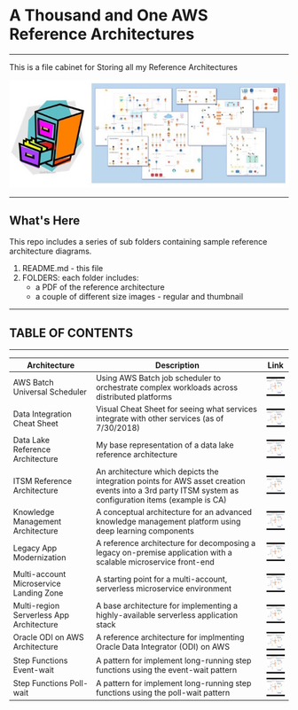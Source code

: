 # A Thousand and One AWS Reference Architectures
---

This is a file cabinet for Storing all my Reference Architectures

![Reference Architecture](https://github.com/rjgleave/1001-aws-reference-architectures/blob/master/assets/reference-architecture-banner-plus-cabinet.jpg)

---

## What's Here


This repo includes a series of sub folders containing sample reference architecture diagrams.  

1. README.md - this file
2. FOLDERS: each folder includes:
    *   a PDF of the reference architecture
    *   a couple of different size images - regular and thumbnail

---
## TABLE OF CONTENTS
---

[//]: # (NOTE: See how to form the URL below to display the icon and the link to PDF)
[//]: # (You only need to change the second link below - to the PDF)

| Architecture | Description | Link |
| --- | --- | --- |
| AWS Batch Universal Scheduler | Using AWS Batch job scheduler to orchestrate complex workloads across distributed platforms | [![Reference Architecture](https://github.com/rjgleave/1001-aws-reference-architectures/blob/master/assets/link_icon_tiny.jpg)](https://github.com/rjgleave/1001-aws-reference-architectures/blob/master/aws-batch-universal-scheduler/aws-batch-universal-job-scheduler)
| Data Integration Cheat Sheet | Visual Cheat Sheet for seeing what services integrate with other services (as of 7/30/2018) | [![Reference Architecture](https://github.com/rjgleave/1001-aws-reference-architectures/blob/master/assets/link_icon_tiny.jpg)](https://github.com/rjgleave/1001-aws-reference-architectures/blob/master/data-integration-mapping-bible/Data-Integration-Map.png)
| Data Lake Reference Architecture  | My base representation of a data lake reference architecture | [![Reference Architecture](https://github.com/rjgleave/1001-aws-reference-architectures/blob/master/assets/link_icon_tiny.jpg)](https://github.com/rjgleave/1001-aws-reference-architectures/blob/master/data-lake-reference-architecture/Data-Lake-Reference-Architecture.pdf)
| ITSM Reference Architecture  | An architecture which depicts the integration points for AWS asset creation events into a 3rd party ITSM system as configuration items (example is CA) | [![Reference Architecture](https://github.com/rjgleave/1001-aws-reference-architectures/blob/master/assets/link_icon_tiny.jpg)](https://github.com/rjgleave/1001-aws-reference-architectures/blob/master/itsm-reference-architecture/ITSM%20Reference%20Architecture.pdf)
| Knowledge Management Architecture  | A conceptual architecture for an advanced knowledge management platform using deep learning components | [![Reference Architecture](https://github.com/rjgleave/1001-aws-reference-architectures/blob/master/assets/link_icon_tiny.jpg)](https://github.com/rjgleave/1001-aws-reference-architectures/blob/master/knowledge-management-architecture/KM%20Detailed%20Architecture%20v3.pdf)
| Legacy App Modernization  | A reference architecture for decomposing a legacy on-premise application with a scalable microservice front-end | [![Reference Architecture](https://github.com/rjgleave/1001-aws-reference-architectures/blob/master/assets/link_icon_tiny.jpg)](https://github.com/rjgleave/1001-aws-reference-architectures/blob/master/legacy-app-modernization-using-microservices/Legacy%20App%20Modernization%20to%20Microservices.pdf)
| Multi-account Microservice Landing Zone  | A starting point for a multi-account, serverless microservice environment | [![Reference Architecture](https://github.com/rjgleave/1001-aws-reference-architectures/blob/master/assets/link_icon_tiny.jpg)](https://github.com/rjgleave/1001-aws-reference-architectures/blob/master/multi-account-microservice-landing-zone/Multi-Account%20Landing-Zone.pdf)
| Multi-region Serverless App Architecture | A base architecture for implementing a highly-available serverless application stack | [![Reference Architecture](https://github.com/rjgleave/1001-aws-reference-architectures/blob/master/assets/link_icon_tiny.jpg)](https://github.com/rjgleave/1001-aws-reference-architectures/blob/master/multi-region-HA-reference-architecture/Multi-region-HA-reference-architecture.pdf)
| Oracle ODI on AWS Architecture | A reference architecture for implmenting Oracle Data Integrator (ODI) on AWS | [![Reference Architecture](https://github.com/rjgleave/1001-aws-reference-architectures/blob/master/assets/link_icon_tiny.jpg)](https://github.com/rjgleave/1001-aws-reference-architectures/blob/master/oracle-ODI-on-AWS-reference-architecture/Oracle%20ODI%20Reference%20Architecture.pdf)
| Step Functions Event-wait | A pattern for implement long-running step functions using the event-wait pattern | [![Reference Architecture](https://github.com/rjgleave/1001-aws-reference-architectures/blob/master/assets/link_icon_tiny.jpg)](https://github.com/rjgleave/1001-aws-reference-architectures/blob/master/step-functions-long-running-event-wait-patterns/Long-running%20Step%20Function%20-%20Event-wait%20Patterns.pdf)
| Step Functions Poll-wait | A pattern for implement long-running step functions using the poll-wait pattern | [![Reference Architecture](https://github.com/rjgleave/1001-aws-reference-architectures/blob/master/assets/link_icon_tiny.jpg)](https://github.com/rjgleave/1001-aws-reference-architectures/blob/master/step-functions-long-running-poll-wait-patterns/Long-running%20Step%20Function%20-%20Poll-wait%20Patterns.pdf)
   